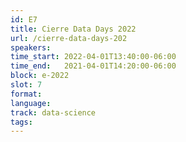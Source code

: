 ```yaml
---
id: E7
title: Cierre Data Days 2022
url: /cierre-data-days-202
speakers:
time_start: 2022-04-01T13:40:00-06:00
time_end:   2021-04-01T14:20:00-06:00
block: e-2022
slot: 7
format: 
language: 
track: data-science
tags:
---
```



